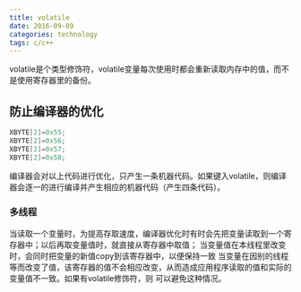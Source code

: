 ```yaml
---
title: volatile
date: 2016-09-09
categories: technology
tags: c/c++
---
```



volatile是个类型修饰符，volatile变量每次使用时都会重新读取内存中的值，而不是使用寄存器里的备份。

## 防止编译器的优化

```cpp
XBYTE[2]=0x55;
XBYTE[2]=0x56;
XBYTE[2]=0x57;
XBYTE[2]=0x58;
```

编译器会对以上代码进行优化，只产生一条机器代码。如果键入volatile，则编译器会逐一的进行编译并产生相应的机器代码（产生四条代码）。

### 多线程
当读取一个变量时，为提高存取速度，编译器优化时有时会先把变量读取到一个寄存器中；以后再取变量值时，就直接从寄存器中取值；
当变量值在本线程里改变时，会同时把变量的新值copy到该寄存器中，以便保持一致
当变量在因别的线程等而改变了值，该寄存器的值不会相应改变，从而造成应用程序读取的值和实际的变量值不一致。如果有volatile修饰符，则
可以避免这种情况。
